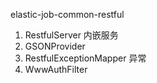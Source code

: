elastic-job-common-restful

1. RestfulServer 内嵌服务
2. GSONProvider
3. RestfulExceptionMapper 异常
4. WwwAuthFilter 

